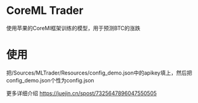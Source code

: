 # CoreML Trader
使用苹果的CoreMl框架训练的模型，用于预测BTC的涨跌

# 使用
把/Sources/MLTrader/Resources/config_demo.json中的apikey填上，然后把config_demo.json个性为config.json

更多详细介绍
https://juejin.cn/spost/7325647896047550505
